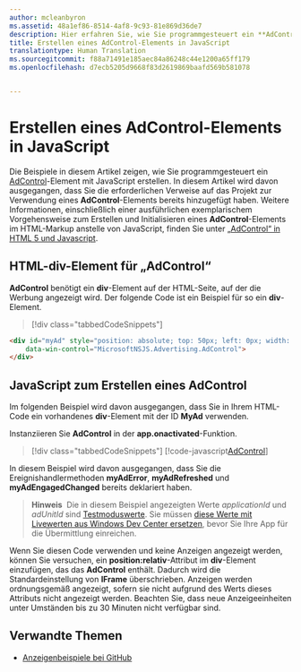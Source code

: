 ```yaml
---
author: mcleanbyron
ms.assetid: 48a1ef86-8514-4af8-9c93-81e869d36de7
description: Hier erfahren Sie, wie Sie programmgesteuert ein **AdControl** (Anzeigensteuerelement) mit JavaScript erstellen.
title: Erstellen eines AdControl-Elements in JavaScript
translationtype: Human Translation
ms.sourcegitcommit: f88a71491e185aec84a86248c44e1200a65ff179
ms.openlocfilehash: d7ecb5205d9668f83d2619869baafd569b581078


---
```


# <a name="create-an-adcontrol-in-javascript"></a>Erstellen eines AdControl-Elements in JavaScript




Die Beispiele in diesem Artikel zeigen, wie Sie programmgesteuert ein [AdControl](https://msdn.microsoft.com/library/windows/apps/microsoft.advertising.winrt.ui.adcontrol.aspx)-Element mit JavaScript erstellen. In diesem Artikel wird davon ausgegangen, dass Sie die erforderlichen Verweise auf das Projekt zur Verwendung eines **AdControl**-Elements bereits hinzugefügt haben. Weitere Informationen, einschließlich einer ausführlichen exemplarischem Vorgehensweise zum Erstellen und Initialisieren eines **AdControl**-Elements im HTML-Markup anstelle von JavaScript, finden Sie unter [„AdControl“ in HTML 5 und Javascript](adcontrol-in-html-5-and-javascript.md).

## <a name="html-div-for-an-adcontrol"></a>HTML-div-Element für „AdControl“

**AdControl** benötigt ein **div**-Element auf der HTML-Seite, auf der die Werbung angezeigt wird. Der folgende Code ist ein Beispiel für so ein **div**-Element.

> [!div class="tabbedCodeSnippets"]
``` html
<div id="myAd" style="position: absolute; top: 50px; left: 0px; width: 300px; height: 250px; z-index: 1"
    data-win-control="MicrosoftNSJS.Advertising.AdControl">
</div>
```

## <a name="javascript-for-creating-an-adcontrol"></a>JavaScript zum Erstellen eines AdControl

Im folgenden Beispiel wird davon ausgegangen, dass Sie in Ihrem HTML-Code ein vorhandenes **div**-Element mit der ID **MyAd** verwenden.

Instanziieren Sie **AdControl** in der **app.onactivated**-Funktion.

> [!div class="tabbedCodeSnippets"]
[!code-javascript[AdControl](./code/AdvertisingSamples/AdControlSamples/js/main.js#DeclareAdControl)]

In diesem Beispiel wird davon ausgegangen, dass Sie die Ereignishandlermethoden **myAdError**, **myAdRefreshed** und **myAdEngagedChanged** bereits deklariert haben.

>**Hinweis**&nbsp;&nbsp;Die in diesem Beispiel angezeigten Werte *applicationId* und *adUnitId* sind [Testmoduswerte](test-mode-values.md). Sie müssen [diese Werte mit Livewerten aus Windows Dev Center ersetzen](set-up-ad-units-in-your-app.md), bevor Sie Ihre App für die Übermittlung einreichen.

Wenn Sie diesen Code verwenden und keine Anzeigen angezeigt werden, können Sie versuchen, ein **position:relativ**-Attribut im **div**-Element einzufügen, das das **AdControl** enthält. Dadurch wird die Standardeinstellung von **IFrame** überschrieben. Anzeigen werden ordnungsgemäß angezeigt, sofern sie nicht aufgrund des Werts dieses Attributs nicht angezeigt werden. Beachten Sie, dass neue Anzeigeeinheiten unter Umständen bis zu 30 Minuten nicht verfügbar sind.

## <a name="related-topics"></a>Verwandte Themen

* [Anzeigenbeispiele bei GitHub](http://aka.ms/githubads)

 

 



<!--HONumber=Dec16_HO2-->


